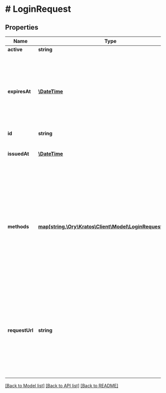 # # LoginRequest

## Properties

Name | Type | Description | Notes
------------ | ------------- | ------------- | -------------
**active** | **string** | and so on. | [optional] 
**expiresAt** | [**\DateTime**](\DateTime.md) | ExpiresAt is the time (UTC) when the request expires. If the user still wishes to log in, a new request has to be initiated. | [optional] 
**id** | **string** |  | [optional] 
**issuedAt** | [**\DateTime**](\DateTime.md) | IssuedAt is the time (UTC) when the request occurred. | [optional] 
**methods** | [**map[string,\Ory\Kratos\Client\Model\LoginRequestMethod]**](LoginRequestMethod.md) | Methods contains context for all enabled login methods. If a login request has been processed, but for example the password is incorrect, this will contain error messages. | [optional] 
**requestUrl** | **string** | RequestURL is the initial URL that was requested from ORY Kratos. It can be used to forward information contained in the URL&#39;s path or query for example. | [optional] 

[[Back to Model list]](../../README.md#documentation-for-models) [[Back to API list]](../../README.md#documentation-for-api-endpoints) [[Back to README]](../../README.md)


